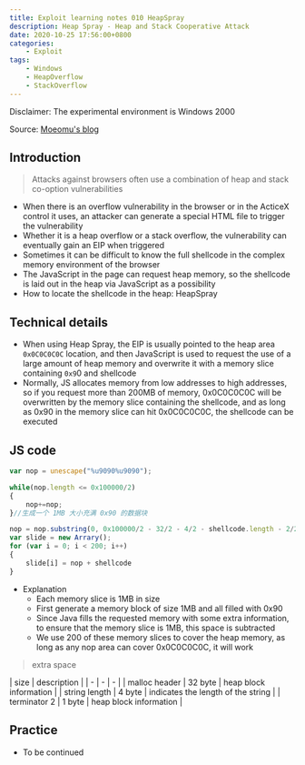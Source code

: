 ```yaml
---
title: Exploit learning notes 010 HeapSpray
description: Heap Spray - Heap and Stack Cooperative Attack
date: 2020-10-25 17:56:00+0800
categories:
    - Exploit
tags:
    - Windows
    - HeapOverflow
    - StackOverflow
---
```


Disclaimer: The experimental environment is Windows 2000

Source: [Moeomu's blog](/posts/exploit-learning-notes-010-heapspray/)

## Introduction

> Attacks against browsers often use a combination of heap and stack co-option vulnerabilities

- When there is an overflow vulnerability in the browser or in the ActiceX control it uses, an attacker can generate a special HTML file to trigger the vulnerability
- Whether it is a heap overflow or a stack overflow, the vulnerability can eventually gain an EIP when triggered
- Sometimes it can be difficult to know the full shellcode in the complex memory environment of the browser
- The JavaScript in the page can request heap memory, so the shellcode is laid out in the heap via JavaScript as a possibility
- How to locate the shellcode in the heap: HeapSpray

## Technical details

- When using Heap Spray, the EIP is usually pointed to the heap area `0x0C0C0C0C` location, and then JavaScript is used to request the use of a large amount of heap memory and overwrite it with a memory slice containing `0x9`0 and shellcode
- Normally, JS allocates memory from low addresses to high addresses, so if you request more than 200MB of memory, 0x0C0C0C0C will be overwritten by the memory slice containing the shellcode, and as long as 0x90 in the memory slice can hit 0x0C0C0C0C, the shellcode can be executed

## JS code

```JavaScript
var nop = unescape("%u9090%u9090");

while(nop.length <= 0x100000/2)
{
    nop+=nop;
}//生成一个 1MB 大小充满 0x90 的数据块

nop = nop.substring(0, 0x100000/2 - 32/2 - 4/2 - shellcode.length - 2/2);
var slide = new Arrary();
for (var i = 0; i < 200; i++)
{
    slide[i] = nop + shellcode
}
```

- Explanation
  - Each memory slice is 1MB in size
  - First generate a memory block of size 1MB and all filled with 0x90
  - Since Java fills the requested memory with some extra information, to ensure that the memory slice is 1MB, this space is subtracted
  - We use 200 of these memory slices to cover the heap memory, as long as any nop area can cover 0x0C0C0C0C, it will work

> extra space

| size | description |
| - | - | - |
| malloc header | 32 byte | heap block information |
| string length | 4 byte | indicates the length of the string |
| terminator 2 | 1 byte | heap block information |

## Practice

- To be continued
